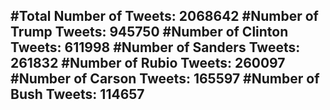 #Total Number of Tweets: 2068642 
#Number of Trump Tweets: 945750
#Number of Clinton Tweets: 611998
#Number of Sanders Tweets: 261832
#Number of Rubio Tweets: 260097
#Number of Carson Tweets: 165597
#Number of Bush Tweets: 114657
---
